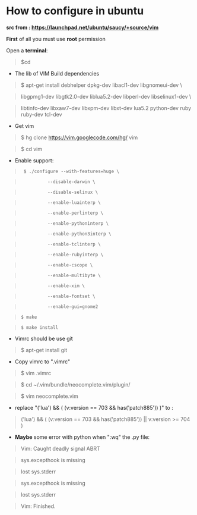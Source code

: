 # How to configure in ubuntu


**__src from : https://launchpad.net/ubuntu/saucy/+source/vim__**

__First__ of all you must use __root__ permission

Open a __terminal__:
> $cd

- The lib of VIM Build dependencies

> $ apt-get install debhelper dpkg-dev libacl1-dev libgnomeui-dev \

>    libgpmg1-dev libgtk2.0-dev liblua5.2-dev libperl-dev libselinux1-dev \
 
>    libtinfo-dev libxaw7-dev libxpm-dev libxt-dev lua5.2 python-dev ruby ruby-dev tcl-dev

- Get vim

> $ hg clone https://vim.googlecode.com/hg/ vim

> $ cd vim

- Enable support:

>      $ ./configure --with-features=huge \

>               --disable-darwin \

>               --disable-selinux \ 

>               --enable-luainterp \ 

>               --enable-perlinterp \

>               --enable-pythoninterp \ 

>               --enable-python3interp \ 

>               --enable-tclinterp \

>               --enable-rubyinterp \

>               --enable-cscope \

>               --enable-multibyte \

>               --enable-xim \

>               --enable-fontset \

>               --enable-gui=gnome2


>     $ make


>     $ make install

    
- Vimrc should be use git

> $ apt-get install git

- Copy vimrc to ".vimrc"

> $ vim .vimrc


> $ cd ~/.vim/bundle/neocomplete.vim/plugin/

> $ vim neocomplete.vim

- replace "('lua') && ( (v:version == 703 && has('patch885')) )" to :

> ('lua') && ( (v:version == 703 && has('patch885')) || v:version >= 704 )

- __Maybe__ some error with python when ":wq" the .py file:

>  Vim: Caught deadly signal ABRT

>  sys.excepthook is missing 

>  lost sys.stderr 

>  sys.excepthook is missing 

>  lost sys.stderr 

>  Vim: Finished.
